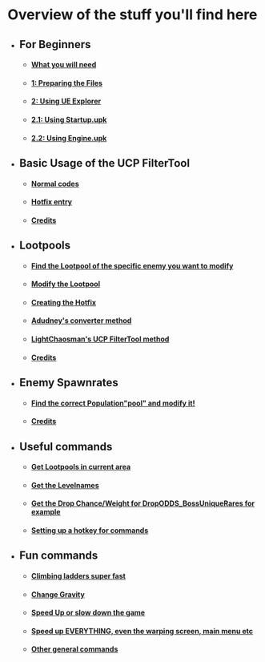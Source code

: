# Overview of the stuff you'll find here

* ## For Beginners
	* #### [What you will need](https://github.com/c0dycode/BL2ModStuff/blob/master/For%20Beginners.md#what-you-will-need)
	* #### [1: Preparing the Files](https://github.com/c0dycode/BL2ModStuff/blob/master/For%20Beginners.md#step-1)
	* #### [2: Using UE Explorer](https://github.com/c0dycode/BL2ModStuff/blob/master/For%20Beginners.md#using-ue-explorer)
	* #### [2.1: Using Startup.upk](https://github.com/c0dycode/BL2ModStuff/blob/master/For%20Beginners.md#using-startupupk)
	* #### [2.2: Using Engine.upk](https://github.com/c0dycode/BL2ModStuff/blob/master/For%20Beginners.md#using-engineupk)

* ## Basic Usage of the UCP FilterTool
	* #### [Normal codes](https://github.com/c0dycode/BL2ModStuff/blob/master/Adding%20codes%20with%20UCP%20FilterTool.md#normal-code)
	* #### [Hotfix entry](https://github.com/c0dycode/BL2ModStuff/blob/master/Adding%20codes%20with%20UCP%20FilterTool.md#hotfix-entry)
	* #### [Credits](https://github.com/c0dycode/BL2ModStuff/blob/master/Adding%20codes%20with%20UCP%20FilterTool.md#credits)

* ## Lootpools
	* #### [Find the Lootpool of the specific enemy you want to modify](https://github.com/c0dycode/BL2ModStuff/blob/master/Lootpools.md##1-find-the-lootpool-of-the-specific-enemy-you-want-to-modify)
	* #### [Modify the Lootpool](https://github.com/c0dycode/BL2ModStuff/blob/master/Lootpools.md##2-modify-the-lootpool)
	* #### [Creating the Hotfix](https://github.com/c0dycode/BL2ModStuff/blob/master/Lootpools.md##creating-the-hotfix)
	* #### [Adudney's converter method](https://github.com/c0dycode/BL2ModStuff/blob/master/Lootpools.md##adudneys-converter-method)
	* #### [LightChaosman's UCP FilterTool method](https://github.com/c0dycode/BL2ModStuff/blob/master/Lootpools.md##lightchaosmans-ucp-filtertool-method)
  	* #### [Credits](https://github.com/c0dycode/BL2ModStuff/blob/master/Lootpools.md##creds-p)


* ## Enemy Spawnrates
	* #### [Find the correct Population"pool" and modify it!](https://github.com/c0dycode/BL2ModStuff/blob/master/EnemySpawnrates.md##find-the-correct-populationpool)
	* #### [Credits](https://github.com/c0dycode/BL2ModStuff/blob/master/Lootpools.md##creds-p)

* ## Useful commands
	* #### [Get Lootpools in current area](https://github.com/c0dycode/BL2ModStuff/blob/master/Commands.md##get-lootpools-in-current-area)
	* #### [Get the Levelnames](https://github.com/c0dycode/BL2ModStuff/blob/master/Commands.md##get-the-levelnames)
	* #### [Get the Drop Chance/Weight for DropODDS_BossUniqueRares for example](https://github.com/c0dycode/BL2ModStuff/blob/master/Commands.md##get-the-drop-chanceweight-for-dropodds_bossuniquerares-for-example)
	* #### [Setting up a hotkey for commands](https://github.com/c0dycode/BL2ModStuff/blob/master/Commands.md#setting-up-a-hotkey-for-commands)

* ## Fun commands
	* #### [Climbing ladders super fast](https://github.com/c0dycode/BL2ModStuff/blob/master/FunStuff.md##climbing-ladders-super-fast-increase-z-value)
	* #### [Change Gravity](https://github.com/c0dycode/BL2ModStuff/blob/master/FunStuff.md##change-gravity)
	* #### [Speed Up or slow down the game](https://github.com/c0dycode/BL2ModStuff/blob/master/FunStuff.md##speed-up-or-slow-down-the-game)
	* #### [Speed up EVERYTHING, even the warping screen, main menu etc](https://github.com/c0dycode/BL2ModStuff/blob/master/FunStuff.md##speed-up-everything-even-the-warping-screen-main-menu-etc)
	* #### [Other general commands](https://github.com/c0dycode/BL2ModStuff/blob/master/FunStuff.md##other-general-commands-useful-to-write-down)